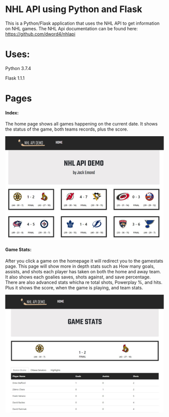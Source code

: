 # NHL API using Python and Flask

This is a Python/Flask application that uses the NHL API to get information on NHL games. 
The NHL Api documentation can be found here: https://github.com/dword4/nhlapi

# Uses:

Python 3.7.4

Flask  1.1.1

# Pages

#### Index:
The home page shows all games happening on the current date. It shows the status of the game, both  teams records, plus the score.

![Index Page](static/images/readme/index.jpg)

#### Game Stats:
After you click a game on the homepage it will redirect you to the gamestats page. This page will show more in depth stats such as How many goals, assists, and shots each player has taken on both the home and away team. It also shows each goalies saves, shots against, and save percentage. There are also advanced stats whicha re total shots, Powerplay %, and hits. Plus it shows the score, when the game is playing, and team stats.

![Game Stats Page](static/images/readme/game_stats.jpg)
